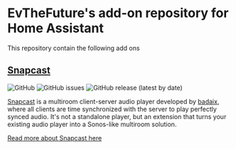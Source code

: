 # EvTheFuture's add-on repository for Home Assistant

This repository contain the following add ons

## [Snapcast](https://github.com/BeePerNet/homeassistant-addons/tree/master/snapcast)
![GitHub](https://img.shields.io/github/license/BeePerNet/hassio-addon-repository)
![GitHub issues](https://img.shields.io/github/issues/BeePerNet/hassio-addon-snapcast)
![GitHub release (latest by date)](https://img.shields.io/github/v/release/BeePerNet/hassio-addon-snapcast)

[Snapcast](https://github.com/badaix/snapcast) is a multiroom client-server audio player developed by [badaix](https://github.com/badaix), where all clients are time synchronized with the server to play perfectly synced audio. It's not a standalone player, but an extension that turns your existing audio player into a Sonos-like multiroom solution.

[Read more about Snapcast here](https://github.com/badaix/snapcast)
